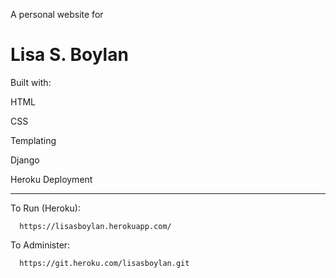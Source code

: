 A personal website for

 Lisa S. Boylan
 ==============


Built with:


   HTML

   CSS

   Templating

   Django

   Heroku Deployment
   
----------------
To Run (Heroku):

   
      https://lisasboylan.herokuapp.com/ 
      
      
To Administer:


      https://git.heroku.com/lisasboylan.git


